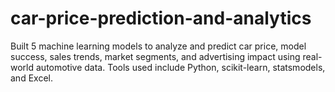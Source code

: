 # car-price-prediction-and-analytics
Built 5 machine learning models to analyze and predict car price, model success, sales trends, market segments, and advertising impact using real-world automotive data. Tools used include Python, scikit-learn, statsmodels, and Excel.
